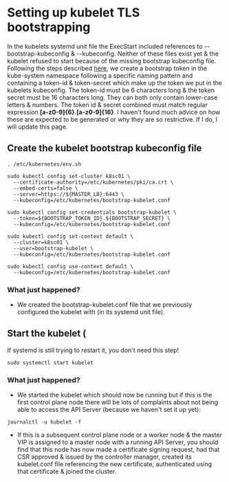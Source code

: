 # Setting up kubelet TLS bootstrapping
In the kubelets systemd unit file the ExecStart included references to --bootstrap-kubeconfig & --kubeconfig. Neither of these files exist yet & the kubelet refused to start because of the missing bootstrap kubeconfig file.
Following the steps described [here](https://kubernetes.io/docs/reference/command-line-tools-reference/kubelet-tls-bootstrapping/), we create a bootstrap token in the kube-system namespace following a specific naming pattern and containing a token-id & token-secret which make up the token we put in the kubelets kubeconfig. The token-id must be 6 characters long & the token secret must be 16 characters long. They can both only contain lower-case letters & numbers. The token id & secret combined must match regular expression **[a-z0-9]{6}.[a-z0-9]{16}**. I haven't found much advice on how these are expected to be generated or why they are so restrictive. If I do, I will update this page.

## Create the kubelet bootstrap kubeconfig file
```
. /etc/kubernetes/env.sh

sudo kubectl config set-cluster k8sc01 \
  --certificate-authority=/etc/kubernetes/pki/ca.crt \
  --embed-certs=false \
  --server=https://${MASTER_LB}:6443 \
  --kubeconfig=/etc/kubernetes/bootstrap-kubelet.conf

sudo kubectl config set-credentials bootstrap-kubelet \
  --token=${BOOTSTRAP_TOKEN_ID}.${BOOTSTRAP_SECRET} \
  --kubeconfig=/etc/kubernetes/bootstrap-kubelet.conf

sudo kubectl config set-context default \
  --cluster=k8sc01 \
  --user=bootstrap-kubelet \
  --kubeconfig=/etc/kubernetes/bootstrap-kubelet.conf

sudo kubectl config use-context default \
  --kubeconfig=/etc/kubernetes/bootstrap-kubelet.conf
```
### What just happened?
- We created the bootstrap-kubelet.conf file that we previously configured the kubelet with (in its systemd unit file).

## Start the kubelet (
If systemd is still trying to restart it, you don't need this step!
```
sudo systemctl start kubelet
```
### What just happened?
- We started the kubelet which should now be running but if this is the first control plane node there will be lots of complaints about not being able to access the API Server (because we haven't set it up yet):
```
journalctl -u kubelet -f
```
- If this is a subsequent control plane node or a worker node & the master VIP is assigned to a master node with a running API Server, you should find that this node has now made a certificate signing request, had that CSR approved & issued by the controller manager, created its kubelet.conf file referencing the new certificate, authenticated using that certificate & joined the cluster.
